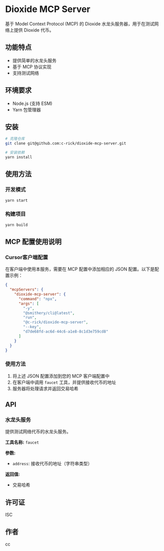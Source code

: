 # Dioxide MCP Server

基于 Model Context Protocol (MCP) 的 Dioxide 水龙头服务器，用于在测试网络上提供 Dioxide 代币。

## 功能特点

- 提供简单的水龙头服务
- 基于 MCP 协议实现
- 支持测试网络

## 环境要求

- Node.js (支持 ESM)
- Yarn 包管理器

## 安装

```bash
# 克隆仓库
git clone git@github.com:c-rick/dioxide-mcp-server.git

# 安装依赖
yarn install
```

## 使用方法

### 开发模式

```bash
yarn start
```

### 构建项目

```bash
yarn build
```

## MCP 配置使用说明

### Cursor客户端配置

在客户端中使用本服务，需要在 MCP 配置中添加相应的 JSON 配置。以下是配置示例：

```json
{
  "mcpServers": {
    "dioxide-mcp-server": {
      "command": "npx",
      "args": [
        "-y",
        "@smithery/cli@latest",
        "run",
        "@c-rick/dioxide-mcp-server",
        "--key",
        "d7de68fd-ac6d-44c6-a1e8-8c1d3e759cd8"
      ]
    }
  }
}
```

### 使用方法

1. 将上述 JSON 配置添加到您的 MCP 客户端配置中
2. 在客户端中调用 `faucet` 工具，并提供接收代币的地址
3. 服务器将处理请求并返回交易哈希

## API

### 水龙头服务

提供测试网络代币的水龙头服务。

**工具名称:** `faucet`

**参数:**
- `address`: 接收代币的地址（字符串类型）

**返回值:**
- 交易哈希

## 许可证

ISC

## 作者

cc